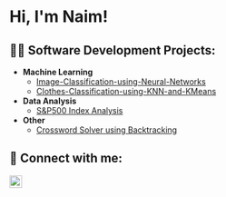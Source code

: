 <h1>Hi, I'm Naim! </h1>

<h2>👨‍💻 Software Development Projects:</h2>

- <b>Machine Learning</b>
  - [Image-Classification-using-Neural-Networks ](https://github.com/naimmoltrasio/Image-Classification-using-Neural-Networks)
  - [Clothes-Classification-using-KNN-and-KMeans ](https://github.com/naimmoltrasio/Clothes-Classification-using-Machine-Learning)
- <b>Data Analysis</b>
  - [S&P500 Index Analysis](https://github.com/naimmoltrasio/SP500-Stock-Market-Analysis)
- <b>Other</b>
  - [Crossword Solver using Backtracking](https://github.com/naimmoltrasio/Crossword-Solver-with-Backtracking-Algorithm)

<h2> 🤳 Connect with me:</h2>

[<img align="left" alt="NaimMoltrasio | LinkedIn" width="22px" src="https://cdn.jsdelivr.net/npm/simple-icons@v3/icons/linkedin.svg" />][linkedin]

[linkedin]: (https://www.linkedin.com/in/naimmoltrasio/)


